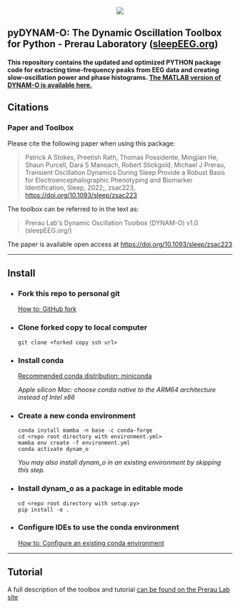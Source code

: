 <p align="center">
<img src=https://user-images.githubusercontent.com/78376124/214062562-4f8fc73b-5a0a-4cf7-b219-9d0de101528d.png>
</p>

## pyDYNAM-O: The Dynamic Oscillation Toolbox for Python - Prerau Laboratory ([sleepEEG.org](https://prerau.bwh.harvard.edu/))

#### This repository contains the updated and optimized PYTHON package code for extracting time-frequency peaks from EEG data and creating slow-oscillation power and phase histograms. [The MATLAB version of DYNAM-O is available here.](https://github.com/preraulab/pyDYNAM-O/)

## Citations
### Paper and Toolbox
Please cite the following paper when using this package: 
> Patrick A Stokes, Preetish Rath, Thomas Possidente, Mingjian He, Shaun Purcell, Dara S Manoach, Robert Stickgold, Michael J Prerau, Transient Oscillation Dynamics During Sleep Provide a Robust Basis for Electroencephalographic Phenotyping and Biomarker Identification, Sleep, 2022;, zsac223, https://doi.org/10.1093/sleep/zsac223

The toolbox can be referred to in the text as:
> Prerau Lab's Dynamic Oscillation Toolbox (DYNAM-O) v1.0 (sleepEEG.org/)

The paper is available open access at https://doi.org/10.1093/sleep/zsac223

--- 
## Install

- ### Fork this repo to personal git
    [How to: GitHub fork](https://docs.github.com/en/get-started/quickstart/fork-a-repo)    

- ### Clone forked copy to local computer
    ``` git clone <forked copy ssh url> ```

- ### Install conda
    [Recommended conda distribution: miniconda](https://docs.conda.io/en/latest/miniconda.html)

    _Apple silicon Mac: choose conda native to the ARM64 architecture instead of Intel x86_

- ### Create a new conda environment
    ``` conda install mamba -n base -c conda-forge ```\
    ``` cd <repo root directory with environment.yml> ```\
    ``` mamba env create -f environment.yml ```\
    ``` conda activate dynam_o ```

    _You may also install dynam_o in an existing environment by skipping this step._

- ### Install dynam_o as a package in editable mode
    ``` cd <repo root directory with setup.py> ```\
    ``` pip install -e . ```

- ### Configure IDEs to use the conda environment
    [How to: Configure an existing conda environment](https://www.jetbrains.com/help/pycharm/conda-support-creating-conda-virtual-environment.html)
--- 
## Tutorial
A full description of the toolbox and tutorial [can be found on the Prerau Lab site](https://prerau.bwh.harvard.edu/DYNAM-O/)
